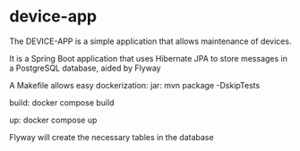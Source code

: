 # device-app


The DEVICE-APP is a simple application that allows maintenance of devices.

It is a Spring Boot application that uses Hibernate JPA to store messages in a PostgreSQL database, aided by Flyway

A Makefile allows easy dockerization:
jar:
    mvn package -DskipTests

build:
    docker compose build

up:
    docker compose up

Flyway will create the necessary tables in the database